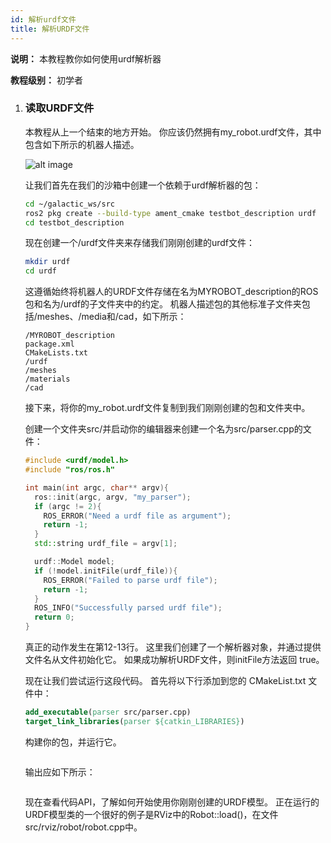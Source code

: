 ```yaml
---
id: 解析urdf文件
title: 解析URDF文件
---
```


**说明：** 本教程教你如何使用urdf解析器

**教程级别：** 初学者

1. ### 读取URDF文件

    本教程从上一个结束的地方开始。
    你应该仍然拥有my_robot.urdf文件，其中包含如下所示的机器人描述。
    
    ![alt image](http://wiki.ros.org/urdf/Tutorials/Parse%20a%20urdf%20file?action=AttachFile&do=get&target=link.png)
    
    让我们首先在我们的沙箱中创建一个依赖于urdf解析器的包：
    
    ```bash
    cd ~/galactic_ws/src
    ros2 pkg create --build-type ament_cmake testbot_description urdf
    cd testbot_description
    ```
    
    现在创建一个/urdf文件夹来存储我们刚刚创建的urdf文件：
    
    ```bash
    mkdir urdf
    cd urdf
    ```
    
    这遵循始终将机器人的URDF文件存储在名为MYROBOT_description的ROS包和名为/urdf的子文件夹中的约定。
    机器人描述包的其他标准子文件夹包括/meshes、/media和/cad，如下所示：
    
    ```
    /MYROBOT_description
    package.xml
    CMakeLists.txt
    /urdf
    /meshes
    /materials
    /cad
    ```
    
    接下来，将你的my_robot.urdf文件复制到我们刚刚创建的包和文件夹中。
    
    创建一个文件夹src/并启动你的编辑器来创建一个名为src/parser.cpp的文件：
    
    ```c++
    #include <urdf/model.h>
    #include "ros/ros.h"

    int main(int argc, char** argv){
      ros::init(argc, argv, "my_parser");
      if (argc != 2){
        ROS_ERROR("Need a urdf file as argument");
        return -1;
      }
      std::string urdf_file = argv[1];

      urdf::Model model;
      if (!model.initFile(urdf_file)){
        ROS_ERROR("Failed to parse urdf file");
        return -1;
      }
      ROS_INFO("Successfully parsed urdf file");
      return 0;
    }
    ```
    
    真正的动作发生在第12-13行。
    这里我们创建了一个解析器对象，并通过提供文件名从文件初始化它。
    如果成功解析URDF文件，则initFile方法返回 true。



    现在让我们尝试运行这段代码。 首先将以下行添加到您的 CMakeList.txt 文件中：
    
    ```cmake
    add_executable(parser src/parser.cpp)
    target_link_libraries(parser ${catkin_LIBRARIES})
    ```
    
    构建你的包，并运行它。
    
    ```bash
    ```
    
    输出应如下所示：
    
    ```
    ```
    
    现在查看代码API，了解如何开始使用你刚刚创建的URDF模型。
    正在运行的URDF模型类的一个很好的例子是RViz中的Robot::load()，在文件src/rviz/robot/robot.cpp中。


    
